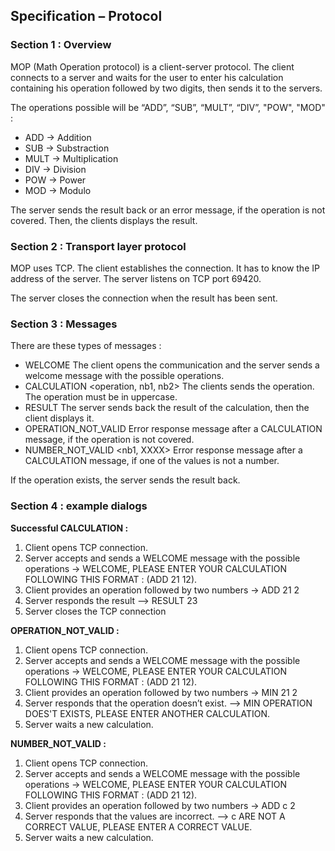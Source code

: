 ## Specification – Protocol

### Section 1 : Overview

MOP (Math Operation protocol) is a client-server protocol. 
The client connects to a server and waits for the user to enter his calculation containing his operation followed by two digits, then sends it to the servers.

The operations possible will be “ADD”, “SUB”, “MULT”, “DIV”, "POW", "MOD" :
-	ADD -> Addition
-	SUB -> Substraction
-	MULT -> Multiplication
-	DIV -> Division
-	POW -> Power
-	MOD -> Modulo

The server sends the result back or an error message, if the operation is not covered.
Then, the clients displays the result.

### Section 2 : Transport layer protocol

MOP uses TCP. The client establishes the connection. 
It has to know the IP address of the server. 
The server listens on TCP port 69420.

The server closes the connection when the result has been sent.

### Section 3 : Messages

There are these types of messages :
-	WELCOME
     The client opens the communication and the server sends a welcome message with the possible operations.
-	CALCULATION <operation, nb1, nb2>
     The clients sends the operation. The operation must be in uppercase.
-	RESULT <Number>
     The server sends back the result of the calculation, then the client displays it.
-	OPERATION_NOT_VALID <operation>
     Error response message after a CALCULATION message, if the operation is not covered.
-   NUMBER_NOT_VALID <nb1, XXXX>
     Error response message after a CALCULATION message, if one of the values is not a number.

If the operation exists, the server sends the result back.

### Section 4 : example dialogs

**Successful CALCULATION :**
1. Client opens TCP connection.
2. Server accepts and sends a WELCOME message with the possible operations -> WELCOME, PLEASE ENTER YOUR CALCULATION FOLLOWING THIS FORMAT : <OP> <NB1> <NB2> (ADD 21 12). 
3. Client provides an operation followed by two numbers -> ADD 21 2
4. Server responds the result --> RESULT 23
5. Server closes the TCP connection

**OPERATION_NOT_VALID :**
1. Client opens TCP connection.
2. Server accepts and sends a WELCOME message with the possible operations -> WELCOME, PLEASE ENTER YOUR CALCULATION FOLLOWING THIS FORMAT : <OP> <NB1> <NB2> (ADD 21 12).
3. Client provides an operation followed by two numbers -> MIN 21 2
4. Server responds that the operation doesn’t exist. --> MIN OPERATION DOES'T EXISTS, PLEASE ENTER ANOTHER CALCULATION.
5. Server waits a new calculation.

**NUMBER_NOT_VALID :**
1. Client opens TCP connection.
2. Server accepts and sends a WELCOME message with the possible operations -> WELCOME, PLEASE ENTER YOUR CALCULATION FOLLOWING THIS FORMAT : <OP> <NB1> <NB2> (ADD 21 12).
3. Client provides an operation followed by two numbers -> ADD c 2
4. Server responds that the values are incorrect. --> c ARE NOT A CORRECT VALUE, PLEASE ENTER A CORRECT VALUE.
5. Server waits a new calculation.



